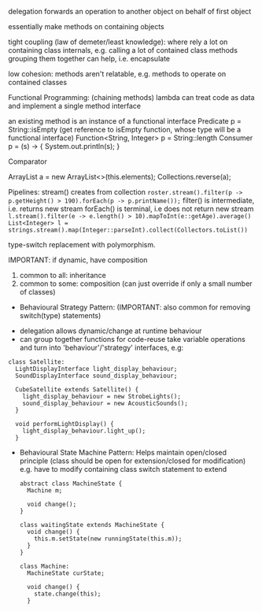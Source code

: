 <!-- SPDX-License-Identifier: zlib-acknowledgement -->

delegation forwards an operation to another object on behalf of first object

essentially make methods on containing objects

tight coupling (law of demeter/least knowledge):
where rely a lot on containing class internals, 
e.g. calling a lot of contained class methods
grouping them together can help, i.e. encapsulate

low cohesion:
methods aren't relatable,
e.g. methods to operate on contained classes 

Functional Programming: (chaining methods)
lambda can treat code as data and implement a single method interface

an existing method is an instance of a functional interface
Predicate<String> p = String::isEmpty 
(get reference to isEmpty function, whose type will be a functional interface)
Function<String, Integer> p = String::length
Consumer<String> p = (s) -> { System.out.println(s); }

Comparator<Object> 

ArrayList<E> a = new ArrayList<>(this.elements);
Collections.reverse(a);

Pipelines:
stream() creates from collection
`roster.stream().filter(p -> p.getHeight() > 190).forEach(p -> p.printName());`
filter() is intermediate, i.e. returns new stream
forEach() is terminal, i.e does not return new stream
`l.stream().filter(e -> e.length() > 10).mapToInt(e::getAge).average()`
`List<Integer> l = strings.stream().map(Integer::parseInt).collect(Collectors.toList())`

type-switch replacement with polymorphism.

IMPORTANT: if dynamic, have composition

1. common to all: inheritance
2. common to some: composition (can just override if only a small number of classes)
  - Behavioural Strategy Pattern:
  (IMPORTANT: also common for removing switch(type) statements)
  * delegation allows dynamic/change at runtime behaviour
  * can group together functions for code-reuse
  take variable operations and turn into 'behaviour'/'strategy' interfaces, e.g:
  ```
  class Satellite:
    LightDisplayInterface light_display_behaviour;
    SoundDisplayInterface sound_display_behaviour;
    
    CubeSatellite extends Satellite() {
      light_display_behaviour = new StrobeLights(); 
      sound_display_behaviour = new AcousticSounds(); 
    }

    void performLightDisplay() {
      light_display_behaviour.light_up();
    }
  ```

- Behavioural State Machine Pattern:
Helps maintain open/closed principle (class should be open for extension/closed for modification)
e.g. have to modify containing class switch statement to extend
  ```
  abstract class MachineState {
    Machine m;

    void change();
  }

  class waitingState extends MachineState {
    void change() {
      this.m.setState(new runningState(this.m));
    }
  }

  class Machine:
    MachineState curState;

    void change() {
      state.change(this);
    }
  ```
